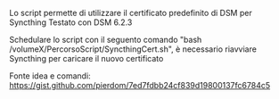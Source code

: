 Lo script permette di utilizzare il certificato predefinito di DSM per Syncthing
Testato con DSM 6.2.3

Schedulare lo script con il seguento comando "bash /volumeX/PercorsoScript/SyncthingCert.sh", è necessario riavviare Syncthing per caricare il nuovo certificato

Fonte idea e comandi: https://gist.github.com/pierdom/7ed7fdbb24cf839d19800137fc6784c5
